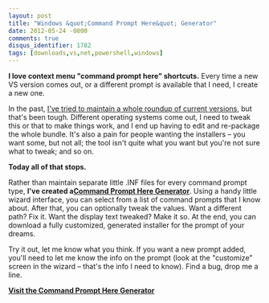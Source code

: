 ```yaml
---
layout: post
title: "Windows &quot;Command Prompt Here&quot; Generator"
date: 2012-05-24 -0800
comments: true
disqus_identifier: 1782
tags: [downloads,vs,net,powershell,windows]
---
```

**I love context menu "command prompt here" shortcuts.** Every time a
new VS version comes out, or a different prompt is available that I
need, I create a new one.

In the past, [I've tried to maintain a whole roundup of current
versions](/archive/2007/11/20/command-prompt-here-round-up.aspx), but
that's been tough. Different operating systems come out, I need to tweak
this or that to make things work, and I end up having to edit and
re-package the whole bundle. It's also a pain for people wanting the
installers – you want some, but not all; the tool isn't quite what you
want but you're not sure what to tweak; and so on.

**Today all of that stops.**

Rather than maintain separate little .INF files for every command prompt
type, **I've created a**[**Command Prompt Here
Generator**](http://app.paraesthesia.com/CommandPromptHere/). Using a handy little
wizard interface, you can select from a list of command prompts that I
know about. After that, you can optionally tweak the values. Want a
different path? Fix it. Want the display text tweaked? Make it so. At
the end, you can download a fully customized, generated installer for
the prompt of your dreams.

Try it out, let me know what you think. If you want a new prompt added,
you'll need to let me know the info on the prompt (look at the
"customize" screen in the wizard – that's the info I need to know). Find
a bug, drop me a line.

[**Visit the Command Prompt Here
Generator**](http://app.paraesthesia.com/CommandPromptHere/)

